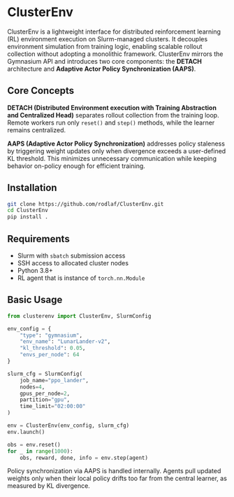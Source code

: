 # ClusterEnv

ClusterEnv is a lightweight interface for distributed reinforcement learning (RL) environment execution on Slurm-managed clusters. It decouples environment simulation from training logic, enabling scalable rollout collection without adopting a monolithic framework. ClusterEnv mirrors the Gymnasium API and introduces two core components: the **DETACH** architecture and **Adaptive Actor Policy Synchronization (AAPS)**.

## Core Concepts

**DETACH (Distributed Environment execution with Training Abstraction and Centralized Head)** separates rollout collection from the training loop. Remote workers run only `reset()` and `step()` methods, while the learner remains centralized.

**AAPS (Adaptive Actor Policy Synchronization)** addresses policy staleness by triggering weight updates only when divergence exceeds a user-defined KL threshold. This minimizes unnecessary communication while keeping behavior on-policy enough for efficient training.

## Installation

```bash
git clone https://github.com/rodlaf/ClusterEnv.git
cd ClusterEnv
pip install .
```

## Requirements

* Slurm with `sbatch` submission access
* SSH access to allocated cluster nodes
* Python 3.8+
* RL agent that is instance of `torch.nn.Module`

## Basic Usage

```python
from clusterenv import ClusterEnv, SlurmConfig

env_config = {
    "type": "gymnasium",
    "env_name": "LunarLander-v2",
    "kl_threshold": 0.05,
    "envs_per_node": 64
}

slurm_cfg = SlurmConfig(
    job_name="ppo_lander",
    nodes=4,
    gpus_per_node=2,
    partition="gpu",
    time_limit="02:00:00"
)

env = ClusterEnv(env_config, slurm_cfg)
env.launch()

obs = env.reset()
for _ in range(1000):
    obs, reward, done, info = env.step(agent)
```

Policy synchronization via AAPS is handled internally. Agents pull updated weights only when their local policy drifts too far from the central learner, as measured by KL divergence.
